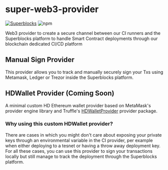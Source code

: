 # super-web3-provider

[![Superblocks](https://superblocks.com/d/superblocks/projects/superblocks-platform.svg?branch=master)](https://superblocks.com/d/superblocks/projects/superblocks-platform) ![npm](https://img.shields.io/npm/v/super-web3-provider?color=blue)

Web3 provider to create a secure channel between our CI runners and the Superblocks platform to handle Smart Contract deployments through our blockchain dedicated CI/CD platform



## Manual Sign Provider
This provider allows you to track and manually securely sign your Txs using Metamask, Ledger or Trezor inside the Superblocks platform. 


## HDWallet Provider (Coming Soon)
A minimal custom HD Ethereum wallet provider based on MetaMask's provider engine library and Truffle's [HDWalletProvider](https://github.com/trufflesuite/truffle/tree/develop/packages/hdwallet-provider) provider package.

### Why using this custom HDWallet provider? 
There are cases in which you might don't care about exposing your private keys through an environmental variable in the CI provider, per example when either deploying to a tesnet or having a throw away deployment key. For all these cases, you can use this provider to sign your transactions locally but still manage to track the deployment through the Superblocks platform. 


